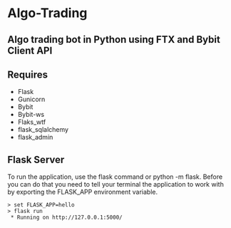 # Algo-Trading
## Algo trading bot in Python using FTX and Bybit Client API
## Requires
- Flask 
- Gunicorn
- Bybit
- Bybit-ws
- Flaks_wtf
- flask_sqlalchemy
- flask_admin

## Flask Server
To run the application, use the flask command or python -m flask. Before you can do that you need to tell your terminal the application to work with by exporting the FLASK_APP environment variable.
```
> set FLASK_APP=hello
> flask run
 * Running on http://127.0.0.1:5000/
```

